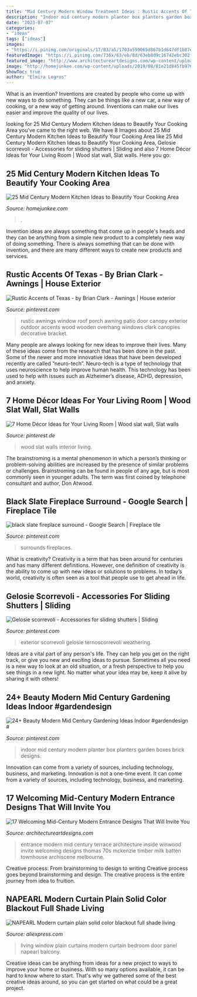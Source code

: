 ```yaml
---
title: "Mid Century Modern Window Treatment Ideas : Rustic Accents Of Texas"
description: "Indoor mid century modern planter box planters garden boxes brick designs"
date: "2023-07-07"
categories:
- "ideas"
tags: ["ideas"]
images:
- "https://i.pinimg.com/originals/17/03/a5/1703a599065d867b1d647df1b87e8472.jpg"
featuredImage: "https://i.pinimg.com/736x/63/eb/8d/63eb8d9c16742ebc302fcb6ebbeb42dc.jpg"
featured_image: "http://www.architectureartdesigns.com/wp-content/uploads/2015/10/17-Welcoming-Mid-Century-Modern-Entrance-Designs-That-Will-Invite-You-Inside-17.jpg"
image: "http://homejunkee.com/wp-content/uploads/2019/08/81e21d845fb97627402f1bcfec64ad57.jpg"
ShowToc: true
author: "Elmira Legros"
---
```



What is an invention?
Inventions are created by people who come up with new ways to do something. They can be things like a new car, a new way of cooking, or a new way of getting around. Inventions can make our lives easier and improve the quality of our lives.

	

		
looking for 25 Mid Century Modern Kitchen Ideas to Beautify Your Cooking Area you've came to the right web. We have 8 Images about 25 Mid Century Modern Kitchen Ideas to Beautify Your Cooking Area like 25 Mid Century Modern Kitchen Ideas to Beautify Your Cooking Area, Gelosie scorrevoli - Accessories for sliding shutters | Sliding and also 7 Home Décor Ideas for Your Living Room | Wood slat wall, Slat walls. Here you go:
		
    
## 25 Mid Century Modern Kitchen Ideas To Beautify Your Cooking Area

<img loading=lazy src="http://homejunkee.com/wp-content/uploads/2019/08/81e21d845fb97627402f1bcfec64ad57.jpg" onerror="this.onerror=null;this.src='https://tse3.mm.bing.net/th?id=OIP.06MfqKj2sV2q8_jowTPohAHaLH&amp;pid=15.1';" alt="25 Mid Century Modern Kitchen Ideas to Beautify Your Cooking Area">

_Source: homejunkee.com_

>. 

	

Invention ideas are always something that come up in people's heads and they can be anything from a simple new product to a completely new way of doing something. There is always something that can be done with invention, and there are many different ways to create new products and services.

    
## Rustic Accents Of Texas - By Brian Clark - Awnings | House Exterior

<img loading=lazy src="https://i.pinimg.com/originals/17/03/a5/1703a599065d867b1d647df1b87e8472.jpg" onerror="this.onerror=null;this.src='https://tse1.mm.bing.net/th?id=OIP.pQ_hwEPAK5_j_wa_cEAGQgAAAA&amp;pid=15.1';" alt="Rustic Accents of Texas - by Brian Clark - Awnings | House exterior">

_Source: pinterest.com_

>rustic awnings window roof porch awning patio door canopy exterior outdoor accents wood wooden overhang windows clark canopies decorative bracket. 

	

Many people are always looking for new ideas to improve their lives. Many of these ideas come from the research that has been done in the past. Some of the newer and more innovative ideas that have been developed recently are called “neuro-tech”. Neuro-tech is a type of technology that uses neuroscience to help improve human health. This technology has been used to help with issues such as Alzheimer’s disease, ADHD, depression, and anxiety.

    
## 7 Home Décor Ideas For Your Living Room | Wood Slat Wall, Slat Walls

<img loading=lazy src="https://i.pinimg.com/736x/af/12/87/af1287966d0ae53bc37b11cbe9fbb3a2.jpg" onerror="this.onerror=null;this.src='https://tse1.mm.bing.net/th?id=OIP.M2klqvjxQ1IBJSSeuUf92gHaLD&amp;pid=15.1';" alt="7 Home Décor Ideas for Your Living Room | Wood slat wall, Slat walls">

_Source: pinterest.de_

>wood slat walls interior living. 

	

The brainstroming is a mental phenomenon in which a person’s thinking or problem-solving abilities are increased by the presence of similar problems or challenges. Brainstroming can be found in people of any age, but is most commonly seen in younger adults. The term was first coined by telephone consultant and author, Don Atwood.

    
## Black Slate Fireplace Surround - Google Search | Fireplace Tile

<img loading=lazy src="https://i.pinimg.com/736x/89/b8/9f/89b89f5099890845e7f2b6a4d82c53a1.jpg" onerror="this.onerror=null;this.src='https://tse2.mm.bing.net/th?id=OIP.8wIa7WeaSRb6TtXycxrWOwHaE8&amp;pid=15.1';" alt="black slate fireplace surround - Google Search | Fireplace tile">

_Source: pinterest.com_

>surrounds fireplaces. 

	

What is creativity?
Creativity is a term that has been around for centuries and has many different definitions. However, one definition of creativity is the ability to come up with new ideas or solutions to problems. In today’s world, creativity is often seen as a tool that people use to get ahead in life.

    
## Gelosie Scorrevoli - Accessories For Sliding Shutters | Sliding

<img loading=lazy src="https://i.pinimg.com/736x/04/c5/2f/04c52fb77ed3a71b2232c4657726733a.jpg" onerror="this.onerror=null;this.src='https://tse3.mm.bing.net/th?id=OIP.kcRzS96EZtztAZREpjgfbAHaKX&amp;pid=15.1';" alt="Gelosie scorrevoli - Accessories for sliding shutters | Sliding">

_Source: pinterest.com_

>exterior scorrevoli gelosie ternoscorrevoli weathering. 

	

Ideas are a vital part of any person's life. They can help you get on the right track, or give you new and exciting ideas to pursue. Sometimes all you need is a new way to look at an old situation, or a fresh perspective to help you see things in a new light. No matter what your idea may be, keep it alive by sharing it with others!

    
## 24+ Beauty Modern Mid Century Gardening Ideas Indoor #gardendesign #

<img loading=lazy src="https://i.pinimg.com/736x/63/eb/8d/63eb8d9c16742ebc302fcb6ebbeb42dc.jpg" onerror="this.onerror=null;this.src='https://tse2.mm.bing.net/th?id=OIP.8IUgGSI4GiAta3UR-RG-NwHaLH&amp;pid=15.1';" alt="24+ Beauty Modern Mid Century Gardening Ideas Indoor #gardendesign #">

_Source: pinterest.com_

>indoor mid century modern planter box planters garden boxes brick designs. 

	

Innovation can come from a variety of sources, including technology, business, and marketing.
Innovation is not a one-time event. It can come from a variety of sources, including technology, business, and marketing.

    
## 17 Welcoming Mid-Century Modern Entrance Designs That Will Invite You

<img loading=lazy src="http://www.architectureartdesigns.com/wp-content/uploads/2015/10/17-Welcoming-Mid-Century-Modern-Entrance-Designs-That-Will-Invite-You-Inside-17.jpg" onerror="this.onerror=null;this.src='https://tse4.mm.bing.net/th?id=OIP.ZItm30tMsmiv_ltCW5VTqAAAAA&amp;pid=15.1';" alt="17 Welcoming Mid-Century Modern Entrance Designs That Will Invite You">

_Source: architectureartdesigns.com_

>entrance modern mid century terrace architecture inside winwood invite welcoming designs thomas 70s mckenzie timber milk batten townhouse archiscene melbourne. 

	

Creative process: From brainstorming to design to writing
Creative process goes beyond brainstorming and design. The creative process is the entire journey from idea to fruition.

    
## NAPEARL Modern Curtain Plain Solid Color Blackout Full Shade Living

<img loading=lazy src="https://ae01.alicdn.com/kf/HTB1u.waNFXXXXaeXFXXq6xXFXXXv/NAPEARL-Modern-curtain-plain-solid-color-blackout-full-shade-living-room-window-curtain-panel-door-curtain.jpg" onerror="this.onerror=null;this.src='https://tse2.mm.bing.net/th?id=OIP.DV3ZV-4m6sV6K894UyfhKQHaHa&amp;pid=15.1';" alt="NAPEARL Modern curtain plain solid color blackout full shade living">

_Source: aliexpress.com_

>living window plain curtains modern curtain bedroom door panel napearl balcony. 

	

Creative ideas can be anything from ideas for a new project to ways to improve your home or business. With so many options available, it can be hard to know where to start. That's why we gathered some of the best creative ideas around, so you can get started on what could be a great project.


